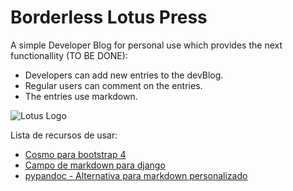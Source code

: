 # Borderless Lotus Press
A simple Developer Blog for personal use which provides the next functionallity (TO BE DONE):
* Developers can add new entries to the devBlog.
* Regular users can comment on the entries.
* The entries use markdown.

![Lotus Logo][logo]

[logo]: https://github.com/panteleevnikita/borderless_lotus_press/blob/master/static/images/logo.png "Lotus"

Lista de recursos de usar: 
* [Cosmo para bootstrap 4](https://bootswatch.com/4-alpha/cosmo/)
* [Campo de markdown para django](https://github.com/adi-/django-markdownx)
* [pypandoc - Alternativa para markdown personalizado](https://pypi.python.org/pypi/pypandoc)

